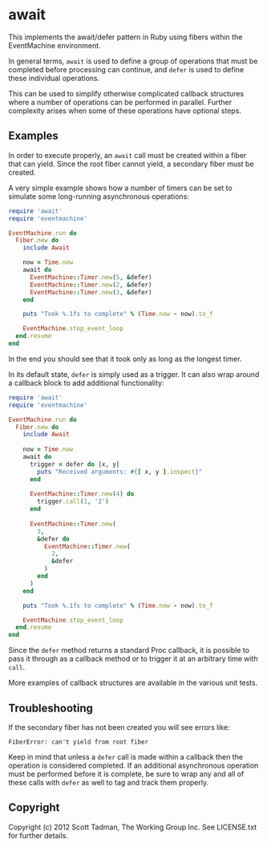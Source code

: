 # await

This implements the await/defer pattern in Ruby using fibers within the
EventMachine environment.

In general terms, `await` is used to define a group of operations that must
be completed before processing can continue, and `defer` is used to define
these individual operations.

This can be used to simplify otherwise complicated callback structures where
a number of operations can be performed in parallel. Further complexity arises
when some of these operations have optional steps.

## Examples

In order to execute properly, an `await` call must be created within a fiber
that can yield. Since the root fiber cannot yield, a secondary fiber must be
created.

A very simple example shows how a number of timers can be set to simulate
some long-running asynchronous operations:

```ruby
require 'await'
require 'eventmachine'

EventMachine.run do
  Fiber.new do
    include Await

    now = Time.now
    await do
      EventMachine::Timer.new(5, &defer)
      EventMachine::Timer.new(2, &defer)
      EventMachine::Timer.new(3, &defer)
    end

    puts "Took %.1fs to complete" % (Time.now - now).to_f

    EventMachine.stop_event_loop
  end.resume
end
```

In the end you should see that it took only as long as the longest timer.

In its default state, `defer` is simply used as a trigger. It can also wrap
around a callback block to add additional functionality:

```ruby
require 'await'
require 'eventmachine'

EventMachine.run do
  Fiber.new do
    include Await
    
    now = Time.now
    await do
      trigger = defer do |x, y|
        puts "Received arguments: #{[ x, y ].inspect}"
      end
      
      EventMachine::Timer.new(4) do
        trigger.call(1, '2')
      end
      
      EventMachine::Timer.new(
        3,
        &defer do
          EventMachine::Timer.new(
            2,
            &defer
          )
        end
      )
    end

    puts "Took %.1fs to complete" % (Time.now - now).to_f

    EventMachine.stop_event_loop
  end.resume
end
```

Since the `defer` method returns a standard Proc callback, it is possible to
pass it through as a callback method or to trigger it at an arbitrary time
with `call`.

More examples of callback structures are available in the various unit tests.

## Troubleshooting

If the secondary fiber has not been created you will see errors like:

    FiberError: can't yield from root fiber

Keep in mind that unless a `defer` call is made within a callback then the
operation is considered completed. If an additional asynchronous operation
must be performed before it is complete, be sure to wrap any and all of these
calls with `defer` as well to tag and track them properly.

## Copyright

Copyright (c) 2012 Scott Tadman, The Working Group Inc.
See LICENSE.txt for further details.

